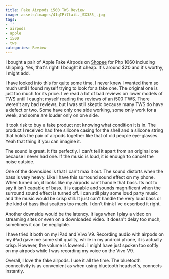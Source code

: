 ```yaml
---
title: Fake Airpods i500 TWS Review
image: assets/images/41qIPi7taiL._SX385_.jpg
tags:
- ''
- airpods
- apple
- i500
- tws
categories: Review
---
```


I bought a pair of Apple Fake Airpods on [Shopee][shp] for Php 1060 including shipping. Yes, that's right! I bought it cheap. It's around $20 and it's worthy, I might add.

I have looked into this for quite some time. I never knew I wanted them so much until I found myself trying to look for a fake one. The original one is just too much for its price. I've read a lot of bad reviews on lower models of TWS until I caught myself reading the reviews of an i500 TWS. There weren't any bad reviews, but I was still skeptic because many TWS do have a defect or two. Some have only one side working, some only work for a week, and some are louder only on one side.

It took risk to buy a fake product not knowing what condition it is in. The product I received had free silicone casing for the shell and a silicone string that holds the pair of airpods together like that of old people eye-glasses. Yeah that thing if you can imagine it.

The sound is great. It fits perfectly. I can't tell it apart from an original one because I never had one. If the music is loud, it is enough to cancel the noise outside.

One of the downsides is that I can't max it out. The sound distorts when the bass is very heavy. Like I have this surround sound effect on my phone. When turned on, it looks like my airpods can't handle that bass. Its not to say it isn't capable of bass. It is capable and sounds magnificent when the surround sound effect is turned off. I can still play some loud party music and the music would be crisp still. It just can't handle the very loud bass or the kind of bass that scatters too much. I don't think I've described it right. 

Another downside would be the latency. It lags when I play a video on streaming sites or even on a downloaded video. It doesn't delay too much, sometimes it can be negligible.

I have tried it both on my iPad and Vivo V9. Recording audio with airpods on my iPad gave me some shit quality, while in my android phone, it is actually crisp. However, the volume is lowered. I might have just spoken too softly on my airpods while I was recording my voice on the Vivo V9.

Overall, I love the fake airpods. I use it all the time. The bluetooth connectivity is as convenient as when using bluetooth headset's, connects instantly.  

[shp]: https://shopee.ph/product/164746332/2622313935
